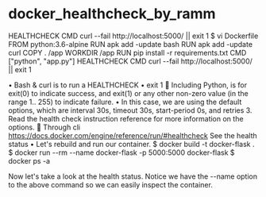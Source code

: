 # docker_healthcheck_by_ramm
HEALTHCHECK CMD curl --fail http://localhost:5000/ || exit 1
$ vi Dockerfile
FROM python:3.6-alpine
RUN apk add -update bash
RUN apk add -update curl
COPY . /app
WORKDIR /app
RUN pip install -r requirements.txt
CMD ["python", "app.py"]
HEALTHCHECK CMD curl --fail http://localhost:5000/ || exit 1

•	Bash & curl is to run a HEALTHCHECK 
•	exit 1  Including Python, is for exit(0) to indicate success, and exit(1) or any other non-zero value (in the range 1.. 255) to indicate failure.
•	In this case, we are using the default options, which are interval 30s, timeout 30s, start-period 0s, and retries 3. Read the health check instruction reference for more information on the options.
	Through cli   https://docs.docker.com/engine/reference/run/#healthcheck 
See the health status
•	Let's rebuild and run our container.
$ docker build -t docker-flask .
$ docker run --rm --name docker-flask -p 5000:5000 docker-flask
$ docker ps -a
 
Now let's take a look at the health status. Notice we have the --name option to the above command so we can easily inspect the container.
